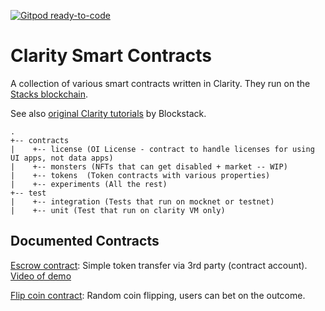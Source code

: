 [![Gitpod ready-to-code](https://img.shields.io/badge/Gitpod-ready--to--code-blue?logo=gitpod)](https://gitpod.io/#https://github.com/friedger/clarity-smart-contracts)

# Clarity Smart Contracts

A collection of various smart contracts written in Clarity. They run on the [Stacks blockchain](https://docs.blockstack.org).

See also [original Clarity tutorials](https://github.com/blockstack/clarity-js-sdk/tree/master/packages/clarity-tutorials) by Blockstack.

```
.
+-- contracts
|    +-- license (OI License - contract to handle licenses for using UI apps, not data apps)
|    +-- monsters (NFTs that can get disabled + market -- WIP)
|    +-- tokens  (Token contracts with various properties)
|    +-- experiments (All the rest)
+-- test
|    +-- integration (Tests that run on mocknet or testnet)
|    +-- unit (Test that run on clarity VM only)
```

## Documented Contracts

[Escrow contract](docs/escrow.md): Simple token transfer via 3rd party (contract account). [Video of demo](https://www.youtube.com/watch?v=uZH1V-FNJIs)

[Flip coin contract](docs/flip-coin.md): Random coin flipping, users can bet on the outcome.
